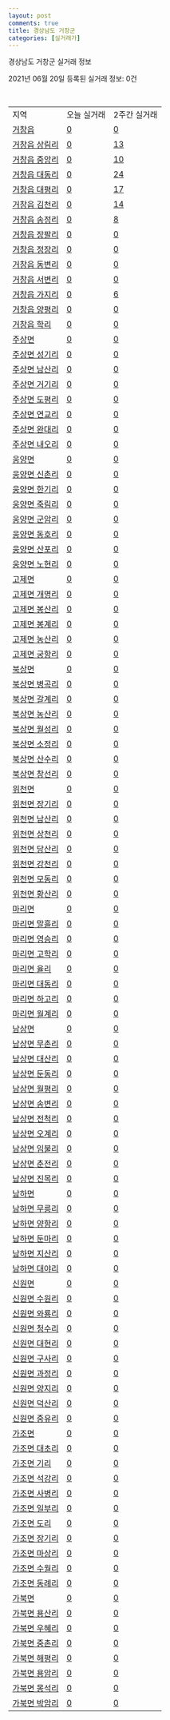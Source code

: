 ```yaml
---
layout: post
comments: true
title: 경상남도 거창군
categories: [실거래가]
---
```


경상남도 거창군 실거래 정보

2021년 06월 20일 등록된 실거래 정보: 0건

<script type="text/javascript">
  google.charts.load('current', {'packages':['corechart']});
  google.charts.setOnLoadCallback(drawChart);

  function drawChart() {
    var data = google.visualization.arrayToDataTable([['거래일', '매매', '전월세', '전매'], ['2021-03', 3, 1, 0], ['2021-04', 23, 7, 0], ['2021-05', 44, 7, 0], ['2021-06', 6, 1, 0]]);

    var options = {
      title: '최근 유형별 거래량 추이',
      legend: { position: 'bottom' }
    };

    var chart = new google.visualization.LineChart(document.getElementById('columnchart_material'));
    chart.draw(data, (options));
  }
</script>

<div id="columnchart_material" style="width: 450px; margin-left: -35px"></div>
<br>
<table class="sortable">
  <tr>
    <td>지역</td>
    <td>오늘 실거래</td>
    <td>2주간 실거래</td>
  </tr>

  
  <tr class="item">
    <td><a href="4888025000.html">거창읍</a></td>
    <td><a href="4888025000.html">0</a></td>
    <td><a href="4888025000.html">0</a></td>
  </tr>
    

  <tr class="item">
    <td><a href="4888025021.html">거창읍 상림리</a></td>
    <td><a href="4888025021.html">0</a></td>
    <td><a href="4888025021.html">13</a></td>
  </tr>
    

  <tr class="item">
    <td><a href="4888025022.html">거창읍 중앙리</a></td>
    <td><a href="4888025022.html">0</a></td>
    <td><a href="4888025022.html">10</a></td>
  </tr>
    

  <tr class="item">
    <td><a href="4888025023.html">거창읍 대동리</a></td>
    <td><a href="4888025023.html">0</a></td>
    <td><a href="4888025023.html">24</a></td>
  </tr>
    

  <tr class="item">
    <td><a href="4888025024.html">거창읍 대평리</a></td>
    <td><a href="4888025024.html">0</a></td>
    <td><a href="4888025024.html">17</a></td>
  </tr>
    

  <tr class="item">
    <td><a href="4888025025.html">거창읍 김천리</a></td>
    <td><a href="4888025025.html">0</a></td>
    <td><a href="4888025025.html">14</a></td>
  </tr>
    

  <tr class="item">
    <td><a href="4888025026.html">거창읍 송정리</a></td>
    <td><a href="4888025026.html">0</a></td>
    <td><a href="4888025026.html">8</a></td>
  </tr>
    

  <tr class="item">
    <td><a href="4888025027.html">거창읍 장팔리</a></td>
    <td><a href="4888025027.html">0</a></td>
    <td><a href="4888025027.html">0</a></td>
  </tr>
    

  <tr class="item">
    <td><a href="4888025028.html">거창읍 정장리</a></td>
    <td><a href="4888025028.html">0</a></td>
    <td><a href="4888025028.html">0</a></td>
  </tr>
    

  <tr class="item">
    <td><a href="4888025029.html">거창읍 동변리</a></td>
    <td><a href="4888025029.html">0</a></td>
    <td><a href="4888025029.html">0</a></td>
  </tr>
    

  <tr class="item">
    <td><a href="4888025030.html">거창읍 서변리</a></td>
    <td><a href="4888025030.html">0</a></td>
    <td><a href="4888025030.html">0</a></td>
  </tr>
    

  <tr class="item">
    <td><a href="4888025031.html">거창읍 가지리</a></td>
    <td><a href="4888025031.html">0</a></td>
    <td><a href="4888025031.html">6</a></td>
  </tr>
    

  <tr class="item">
    <td><a href="4888025032.html">거창읍 양평리</a></td>
    <td><a href="4888025032.html">0</a></td>
    <td><a href="4888025032.html">0</a></td>
  </tr>
    

  <tr class="item">
    <td><a href="4888025033.html">거창읍 학리</a></td>
    <td><a href="4888025033.html">0</a></td>
    <td><a href="4888025033.html">0</a></td>
  </tr>
    

  <tr class="item">
    <td><a href="4888031000.html">주상면</a></td>
    <td><a href="4888031000.html">0</a></td>
    <td><a href="4888031000.html">0</a></td>
  </tr>
    

  <tr class="item">
    <td><a href="4888031021.html">주상면 성기리</a></td>
    <td><a href="4888031021.html">0</a></td>
    <td><a href="4888031021.html">0</a></td>
  </tr>
    

  <tr class="item">
    <td><a href="4888031022.html">주상면 남산리</a></td>
    <td><a href="4888031022.html">0</a></td>
    <td><a href="4888031022.html">0</a></td>
  </tr>
    

  <tr class="item">
    <td><a href="4888031023.html">주상면 거기리</a></td>
    <td><a href="4888031023.html">0</a></td>
    <td><a href="4888031023.html">0</a></td>
  </tr>
    

  <tr class="item">
    <td><a href="4888031024.html">주상면 도평리</a></td>
    <td><a href="4888031024.html">0</a></td>
    <td><a href="4888031024.html">0</a></td>
  </tr>
    

  <tr class="item">
    <td><a href="4888031025.html">주상면 연교리</a></td>
    <td><a href="4888031025.html">0</a></td>
    <td><a href="4888031025.html">0</a></td>
  </tr>
    

  <tr class="item">
    <td><a href="4888031026.html">주상면 완대리</a></td>
    <td><a href="4888031026.html">0</a></td>
    <td><a href="4888031026.html">0</a></td>
  </tr>
    

  <tr class="item">
    <td><a href="4888031027.html">주상면 내오리</a></td>
    <td><a href="4888031027.html">0</a></td>
    <td><a href="4888031027.html">0</a></td>
  </tr>
    

  <tr class="item">
    <td><a href="4888032000.html">웅양면</a></td>
    <td><a href="4888032000.html">0</a></td>
    <td><a href="4888032000.html">0</a></td>
  </tr>
    

  <tr class="item">
    <td><a href="4888032021.html">웅양면 신촌리</a></td>
    <td><a href="4888032021.html">0</a></td>
    <td><a href="4888032021.html">0</a></td>
  </tr>
    

  <tr class="item">
    <td><a href="4888032022.html">웅양면 한기리</a></td>
    <td><a href="4888032022.html">0</a></td>
    <td><a href="4888032022.html">0</a></td>
  </tr>
    

  <tr class="item">
    <td><a href="4888032023.html">웅양면 죽림리</a></td>
    <td><a href="4888032023.html">0</a></td>
    <td><a href="4888032023.html">0</a></td>
  </tr>
    

  <tr class="item">
    <td><a href="4888032024.html">웅양면 군암리</a></td>
    <td><a href="4888032024.html">0</a></td>
    <td><a href="4888032024.html">0</a></td>
  </tr>
    

  <tr class="item">
    <td><a href="4888032025.html">웅양면 동호리</a></td>
    <td><a href="4888032025.html">0</a></td>
    <td><a href="4888032025.html">0</a></td>
  </tr>
    

  <tr class="item">
    <td><a href="4888032026.html">웅양면 산포리</a></td>
    <td><a href="4888032026.html">0</a></td>
    <td><a href="4888032026.html">0</a></td>
  </tr>
    

  <tr class="item">
    <td><a href="4888032027.html">웅양면 노현리</a></td>
    <td><a href="4888032027.html">0</a></td>
    <td><a href="4888032027.html">0</a></td>
  </tr>
    

  <tr class="item">
    <td><a href="4888033000.html">고제면</a></td>
    <td><a href="4888033000.html">0</a></td>
    <td><a href="4888033000.html">0</a></td>
  </tr>
    

  <tr class="item">
    <td><a href="4888033021.html">고제면 개명리</a></td>
    <td><a href="4888033021.html">0</a></td>
    <td><a href="4888033021.html">0</a></td>
  </tr>
    

  <tr class="item">
    <td><a href="4888033022.html">고제면 봉산리</a></td>
    <td><a href="4888033022.html">0</a></td>
    <td><a href="4888033022.html">0</a></td>
  </tr>
    

  <tr class="item">
    <td><a href="4888033023.html">고제면 봉계리</a></td>
    <td><a href="4888033023.html">0</a></td>
    <td><a href="4888033023.html">0</a></td>
  </tr>
    

  <tr class="item">
    <td><a href="4888033024.html">고제면 농산리</a></td>
    <td><a href="4888033024.html">0</a></td>
    <td><a href="4888033024.html">0</a></td>
  </tr>
    

  <tr class="item">
    <td><a href="4888033025.html">고제면 궁항리</a></td>
    <td><a href="4888033025.html">0</a></td>
    <td><a href="4888033025.html">0</a></td>
  </tr>
    

  <tr class="item">
    <td><a href="4888034000.html">북상면</a></td>
    <td><a href="4888034000.html">0</a></td>
    <td><a href="4888034000.html">0</a></td>
  </tr>
    

  <tr class="item">
    <td><a href="4888034021.html">북상면 병곡리</a></td>
    <td><a href="4888034021.html">0</a></td>
    <td><a href="4888034021.html">0</a></td>
  </tr>
    

  <tr class="item">
    <td><a href="4888034022.html">북상면 갈계리</a></td>
    <td><a href="4888034022.html">0</a></td>
    <td><a href="4888034022.html">0</a></td>
  </tr>
    

  <tr class="item">
    <td><a href="4888034023.html">북상면 농산리</a></td>
    <td><a href="4888034023.html">0</a></td>
    <td><a href="4888034023.html">0</a></td>
  </tr>
    

  <tr class="item">
    <td><a href="4888034024.html">북상면 월성리</a></td>
    <td><a href="4888034024.html">0</a></td>
    <td><a href="4888034024.html">0</a></td>
  </tr>
    

  <tr class="item">
    <td><a href="4888034025.html">북상면 소정리</a></td>
    <td><a href="4888034025.html">0</a></td>
    <td><a href="4888034025.html">0</a></td>
  </tr>
    

  <tr class="item">
    <td><a href="4888034026.html">북상면 산수리</a></td>
    <td><a href="4888034026.html">0</a></td>
    <td><a href="4888034026.html">0</a></td>
  </tr>
    

  <tr class="item">
    <td><a href="4888034027.html">북상면 창선리</a></td>
    <td><a href="4888034027.html">0</a></td>
    <td><a href="4888034027.html">0</a></td>
  </tr>
    

  <tr class="item">
    <td><a href="4888035000.html">위천면</a></td>
    <td><a href="4888035000.html">0</a></td>
    <td><a href="4888035000.html">0</a></td>
  </tr>
    

  <tr class="item">
    <td><a href="4888035021.html">위천면 장기리</a></td>
    <td><a href="4888035021.html">0</a></td>
    <td><a href="4888035021.html">0</a></td>
  </tr>
    

  <tr class="item">
    <td><a href="4888035022.html">위천면 남산리</a></td>
    <td><a href="4888035022.html">0</a></td>
    <td><a href="4888035022.html">0</a></td>
  </tr>
    

  <tr class="item">
    <td><a href="4888035023.html">위천면 상천리</a></td>
    <td><a href="4888035023.html">0</a></td>
    <td><a href="4888035023.html">0</a></td>
  </tr>
    

  <tr class="item">
    <td><a href="4888035024.html">위천면 당산리</a></td>
    <td><a href="4888035024.html">0</a></td>
    <td><a href="4888035024.html">0</a></td>
  </tr>
    

  <tr class="item">
    <td><a href="4888035025.html">위천면 강천리</a></td>
    <td><a href="4888035025.html">0</a></td>
    <td><a href="4888035025.html">0</a></td>
  </tr>
    

  <tr class="item">
    <td><a href="4888035026.html">위천면 모동리</a></td>
    <td><a href="4888035026.html">0</a></td>
    <td><a href="4888035026.html">0</a></td>
  </tr>
    

  <tr class="item">
    <td><a href="4888035028.html">위천면 황산리</a></td>
    <td><a href="4888035028.html">0</a></td>
    <td><a href="4888035028.html">0</a></td>
  </tr>
    

  <tr class="item">
    <td><a href="4888036000.html">마리면</a></td>
    <td><a href="4888036000.html">0</a></td>
    <td><a href="4888036000.html">0</a></td>
  </tr>
    

  <tr class="item">
    <td><a href="4888036021.html">마리면 말흘리</a></td>
    <td><a href="4888036021.html">0</a></td>
    <td><a href="4888036021.html">0</a></td>
  </tr>
    

  <tr class="item">
    <td><a href="4888036022.html">마리면 영승리</a></td>
    <td><a href="4888036022.html">0</a></td>
    <td><a href="4888036022.html">0</a></td>
  </tr>
    

  <tr class="item">
    <td><a href="4888036023.html">마리면 고학리</a></td>
    <td><a href="4888036023.html">0</a></td>
    <td><a href="4888036023.html">0</a></td>
  </tr>
    

  <tr class="item">
    <td><a href="4888036024.html">마리면 율리</a></td>
    <td><a href="4888036024.html">0</a></td>
    <td><a href="4888036024.html">0</a></td>
  </tr>
    

  <tr class="item">
    <td><a href="4888036025.html">마리면 대동리</a></td>
    <td><a href="4888036025.html">0</a></td>
    <td><a href="4888036025.html">0</a></td>
  </tr>
    

  <tr class="item">
    <td><a href="4888036026.html">마리면 하고리</a></td>
    <td><a href="4888036026.html">0</a></td>
    <td><a href="4888036026.html">0</a></td>
  </tr>
    

  <tr class="item">
    <td><a href="4888036027.html">마리면 월계리</a></td>
    <td><a href="4888036027.html">0</a></td>
    <td><a href="4888036027.html">0</a></td>
  </tr>
    

  <tr class="item">
    <td><a href="4888037000.html">남상면</a></td>
    <td><a href="4888037000.html">0</a></td>
    <td><a href="4888037000.html">0</a></td>
  </tr>
    

  <tr class="item">
    <td><a href="4888037021.html">남상면 무촌리</a></td>
    <td><a href="4888037021.html">0</a></td>
    <td><a href="4888037021.html">0</a></td>
  </tr>
    

  <tr class="item">
    <td><a href="4888037022.html">남상면 대산리</a></td>
    <td><a href="4888037022.html">0</a></td>
    <td><a href="4888037022.html">0</a></td>
  </tr>
    

  <tr class="item">
    <td><a href="4888037023.html">남상면 둔동리</a></td>
    <td><a href="4888037023.html">0</a></td>
    <td><a href="4888037023.html">0</a></td>
  </tr>
    

  <tr class="item">
    <td><a href="4888037024.html">남상면 월평리</a></td>
    <td><a href="4888037024.html">0</a></td>
    <td><a href="4888037024.html">0</a></td>
  </tr>
    

  <tr class="item">
    <td><a href="4888037025.html">남상면 송변리</a></td>
    <td><a href="4888037025.html">0</a></td>
    <td><a href="4888037025.html">0</a></td>
  </tr>
    

  <tr class="item">
    <td><a href="4888037026.html">남상면 전척리</a></td>
    <td><a href="4888037026.html">0</a></td>
    <td><a href="4888037026.html">0</a></td>
  </tr>
    

  <tr class="item">
    <td><a href="4888037027.html">남상면 오계리</a></td>
    <td><a href="4888037027.html">0</a></td>
    <td><a href="4888037027.html">0</a></td>
  </tr>
    

  <tr class="item">
    <td><a href="4888037028.html">남상면 임불리</a></td>
    <td><a href="4888037028.html">0</a></td>
    <td><a href="4888037028.html">0</a></td>
  </tr>
    

  <tr class="item">
    <td><a href="4888037029.html">남상면 춘전리</a></td>
    <td><a href="4888037029.html">0</a></td>
    <td><a href="4888037029.html">0</a></td>
  </tr>
    

  <tr class="item">
    <td><a href="4888037030.html">남상면 진목리</a></td>
    <td><a href="4888037030.html">0</a></td>
    <td><a href="4888037030.html">0</a></td>
  </tr>
    

  <tr class="item">
    <td><a href="4888038000.html">남하면</a></td>
    <td><a href="4888038000.html">0</a></td>
    <td><a href="4888038000.html">0</a></td>
  </tr>
    

  <tr class="item">
    <td><a href="4888038021.html">남하면 무릉리</a></td>
    <td><a href="4888038021.html">0</a></td>
    <td><a href="4888038021.html">0</a></td>
  </tr>
    

  <tr class="item">
    <td><a href="4888038022.html">남하면 양항리</a></td>
    <td><a href="4888038022.html">0</a></td>
    <td><a href="4888038022.html">0</a></td>
  </tr>
    

  <tr class="item">
    <td><a href="4888038023.html">남하면 둔마리</a></td>
    <td><a href="4888038023.html">0</a></td>
    <td><a href="4888038023.html">0</a></td>
  </tr>
    

  <tr class="item">
    <td><a href="4888038024.html">남하면 지산리</a></td>
    <td><a href="4888038024.html">0</a></td>
    <td><a href="4888038024.html">0</a></td>
  </tr>
    

  <tr class="item">
    <td><a href="4888038025.html">남하면 대야리</a></td>
    <td><a href="4888038025.html">0</a></td>
    <td><a href="4888038025.html">0</a></td>
  </tr>
    

  <tr class="item">
    <td><a href="4888039000.html">신원면</a></td>
    <td><a href="4888039000.html">0</a></td>
    <td><a href="4888039000.html">0</a></td>
  </tr>
    

  <tr class="item">
    <td><a href="4888039021.html">신원면 수원리</a></td>
    <td><a href="4888039021.html">0</a></td>
    <td><a href="4888039021.html">0</a></td>
  </tr>
    

  <tr class="item">
    <td><a href="4888039022.html">신원면 와룡리</a></td>
    <td><a href="4888039022.html">0</a></td>
    <td><a href="4888039022.html">0</a></td>
  </tr>
    

  <tr class="item">
    <td><a href="4888039023.html">신원면 청수리</a></td>
    <td><a href="4888039023.html">0</a></td>
    <td><a href="4888039023.html">0</a></td>
  </tr>
    

  <tr class="item">
    <td><a href="4888039024.html">신원면 대현리</a></td>
    <td><a href="4888039024.html">0</a></td>
    <td><a href="4888039024.html">0</a></td>
  </tr>
    

  <tr class="item">
    <td><a href="4888039025.html">신원면 구사리</a></td>
    <td><a href="4888039025.html">0</a></td>
    <td><a href="4888039025.html">0</a></td>
  </tr>
    

  <tr class="item">
    <td><a href="4888039026.html">신원면 과정리</a></td>
    <td><a href="4888039026.html">0</a></td>
    <td><a href="4888039026.html">0</a></td>
  </tr>
    

  <tr class="item">
    <td><a href="4888039027.html">신원면 양지리</a></td>
    <td><a href="4888039027.html">0</a></td>
    <td><a href="4888039027.html">0</a></td>
  </tr>
    

  <tr class="item">
    <td><a href="4888039028.html">신원면 덕산리</a></td>
    <td><a href="4888039028.html">0</a></td>
    <td><a href="4888039028.html">0</a></td>
  </tr>
    

  <tr class="item">
    <td><a href="4888039029.html">신원면 중유리</a></td>
    <td><a href="4888039029.html">0</a></td>
    <td><a href="4888039029.html">0</a></td>
  </tr>
    

  <tr class="item">
    <td><a href="4888040000.html">가조면</a></td>
    <td><a href="4888040000.html">0</a></td>
    <td><a href="4888040000.html">0</a></td>
  </tr>
    

  <tr class="item">
    <td><a href="4888040021.html">가조면 대초리</a></td>
    <td><a href="4888040021.html">0</a></td>
    <td><a href="4888040021.html">0</a></td>
  </tr>
    

  <tr class="item">
    <td><a href="4888040022.html">가조면 기리</a></td>
    <td><a href="4888040022.html">0</a></td>
    <td><a href="4888040022.html">0</a></td>
  </tr>
    

  <tr class="item">
    <td><a href="4888040023.html">가조면 석강리</a></td>
    <td><a href="4888040023.html">0</a></td>
    <td><a href="4888040023.html">0</a></td>
  </tr>
    

  <tr class="item">
    <td><a href="4888040024.html">가조면 사병리</a></td>
    <td><a href="4888040024.html">0</a></td>
    <td><a href="4888040024.html">0</a></td>
  </tr>
    

  <tr class="item">
    <td><a href="4888040025.html">가조면 일부리</a></td>
    <td><a href="4888040025.html">0</a></td>
    <td><a href="4888040025.html">0</a></td>
  </tr>
    

  <tr class="item">
    <td><a href="4888040026.html">가조면 도리</a></td>
    <td><a href="4888040026.html">0</a></td>
    <td><a href="4888040026.html">0</a></td>
  </tr>
    

  <tr class="item">
    <td><a href="4888040027.html">가조면 장기리</a></td>
    <td><a href="4888040027.html">0</a></td>
    <td><a href="4888040027.html">0</a></td>
  </tr>
    

  <tr class="item">
    <td><a href="4888040028.html">가조면 마상리</a></td>
    <td><a href="4888040028.html">0</a></td>
    <td><a href="4888040028.html">0</a></td>
  </tr>
    

  <tr class="item">
    <td><a href="4888040029.html">가조면 수월리</a></td>
    <td><a href="4888040029.html">0</a></td>
    <td><a href="4888040029.html">0</a></td>
  </tr>
    

  <tr class="item">
    <td><a href="4888040030.html">가조면 동례리</a></td>
    <td><a href="4888040030.html">0</a></td>
    <td><a href="4888040030.html">0</a></td>
  </tr>
    

  <tr class="item">
    <td><a href="4888041000.html">가북면</a></td>
    <td><a href="4888041000.html">0</a></td>
    <td><a href="4888041000.html">0</a></td>
  </tr>
    

  <tr class="item">
    <td><a href="4888041021.html">가북면 용산리</a></td>
    <td><a href="4888041021.html">0</a></td>
    <td><a href="4888041021.html">0</a></td>
  </tr>
    

  <tr class="item">
    <td><a href="4888041022.html">가북면 우혜리</a></td>
    <td><a href="4888041022.html">0</a></td>
    <td><a href="4888041022.html">0</a></td>
  </tr>
    

  <tr class="item">
    <td><a href="4888041023.html">가북면 중촌리</a></td>
    <td><a href="4888041023.html">0</a></td>
    <td><a href="4888041023.html">0</a></td>
  </tr>
    

  <tr class="item">
    <td><a href="4888041024.html">가북면 해평리</a></td>
    <td><a href="4888041024.html">0</a></td>
    <td><a href="4888041024.html">0</a></td>
  </tr>
    

  <tr class="item">
    <td><a href="4888041025.html">가북면 용암리</a></td>
    <td><a href="4888041025.html">0</a></td>
    <td><a href="4888041025.html">0</a></td>
  </tr>
    

  <tr class="item">
    <td><a href="4888041026.html">가북면 몽석리</a></td>
    <td><a href="4888041026.html">0</a></td>
    <td><a href="4888041026.html">0</a></td>
  </tr>
    

  <tr class="item">
    <td><a href="4888041027.html">가북면 박암리</a></td>
    <td><a href="4888041027.html">0</a></td>
    <td><a href="4888041027.html">0</a></td>
  </tr>
    


</table>


    